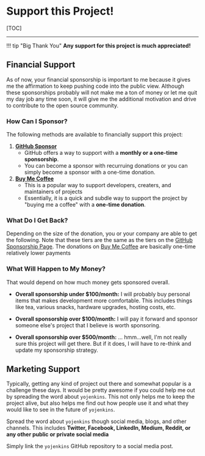 # Support this Project!

[TOC]

---

!!! tip "Big Thank You"
    **Any support for this project is much appreciated!**



## Financial Support

As of now, your financial sponsorship is important to me because it gives me the affirmation to
keep pushing code into the public view. Although these sponsorships probably will not make me a
ton of money or let me quit my day job any time soon, it will give me the additional
motivation and drive to contribute to the open source community.



### How Can I Sponsor?

The following methods are available to financially support this project:

1. [**GitHub Sponsor**](https://github.com/sponsors/ismet55555?frequency=recurring&sponsor=ismet55555)
    - GitHub offers a way to support with a **monthly or a one-time sponsorship**.
    - You can become a sponsor with recurruing donations or you can simply become a sponsor with a one-time donation.
2. [**Buy Me Coffee**](https://buymeacoffee.com/ismet55555)
    - This is a popular way to support developers, creaters, and maintainers of projects
    - Essentially, it is a quick and subdle way to support the project by "buying me a coffee"
    with a **one-time donation**.

### What Do I Get Back?

Depending on the size of the donation, you or your company are able to get the following. Note that
these tiers are the same as the tiers on the [GitHub Sponsorship Page](https://github.com/sponsors/ismet55555?frequency=recurring&sponsor=ismet55555).
The donations on [Buy Me Coffee](https://buymeacoffee.com/ismet55555) are basically one-time relatively lower payments


### What Will Happen to My Money?

That would depend on how much money gets sponsored overall.

- **Overall sponsorship under $100/month:** I will probably buy personal items that 
makes development more comfortable. This includes things like tea, various snacks, hardware upgrades, 
hosting costs, etc.

- **Overall sponsorship over $100/month:** I will pay it forward and sponsor someone 
else's project that I believe is worth sponsoring.

- **Overall sponsorship over $500/month:** ... hmm...well, I'm not really sure this project will get there.
But if it does, I will have to re-think and update my sponsorship strategy.




## Marketing Support

Typically, getting any kind of project out there and somewhat popular is a challenge these days.
It would be pretty awesome if you could help me out by spreading the word about `yojenkins`.
This not only helps me to keep the project alive, but also helps me find out how people
use it and what they would like to see in the future of `yojenkins`.

Spread the word about `yojenkins` though social media, blogs, and other channels.
This includes **Twitter, Facebook, LinkedIn, Medium, Reddit, or any other public or private social media**

Simply link the `yojenkins` GitHub repository to a social media post.
